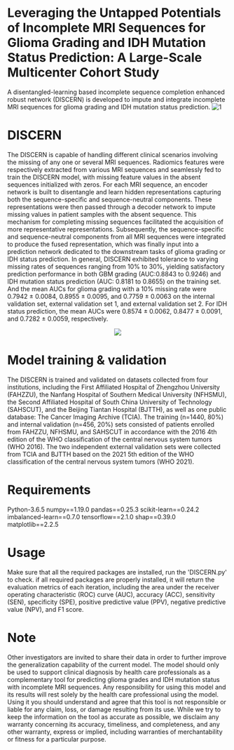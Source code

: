 # Leveraging the Untapped Potentials of Incomplete MRI Sequences for Glioma Grading and IDH Mutation Status Prediction: A Large-Scale Multicenter Cohort Study
A disentangled-learning based incomplete sequence completion enhanced robust network (DISCERN) is developed to impute and integrate incomplete MRI sequences for glioma grading and IDH mutation status prediction.
![1](https://github.com/xinzhen-lab/Glioma-Prediction-on-Missing-MRI-Sequences/assets/131331281/633a6026-fd9d-4a04-a61b-265f15e95844)


# DISCERN
The DISCERN is capable of handling different clinical scenarios involving the missing of any one or several MRI sequences. Radiomics features were respectively extracted from various MRI sequences and seamlessly fed to train the DISCERN model, with missing feature values in the absent sequences initialized with zeros. For each MRI sequence, an encoder network is built to disentangle and learn hidden representations capturing both the sequence-specific and sequence-neutral components. These representations were then passed through a decoder network to impute missing values in patient samples with the absent sequence. This mechanism for completing missing sequences facilitated the acquisition of more representative representations. Subsequently, the sequence-specific and sequence-neutral components from all MRI sequences were integrated to produce the fused representation, which was finally input into a prediction network dedicated to the downstream tasks of glioma grading or IDH status prediction.  In general, DISCERN exhibited tolerance to varying missing rates of sequences ranging from 10% to 30%, yielding satisfactory prediction performance in both GBM grading (AUC:0.8843 to 0.9246) and IDH mutation status prediction (AUC: 0.8181 to 0.8655) on the training set. And the mean AUCs for glioma grading with a 10% missing rate were 0.7942 ± 0.0084, 0.8955 ± 0.0095, and 0.7759 ± 0.0063 on the internal validation set, external validation set 1, and external validation set 2. For IDH status prediction, the mean AUCs were 0.8574 ± 0.0062, 0.8477 ± 0.0091, and 0.7282 ± 0.0059, respectively.






<p align="center">
  <img src ="https://github.com/xinzhen-lab/Glioma-Prediction-on-Missing-MRI-Sequences/assets/131331281/fffbb326-1868-4e5d-8430-7ff17c1b81ec">
</p>


# Model training & validation
The DISCERN is trained and validated on datasets collected from four institutions, including the First Affiliated Hospital of Zhengzhou University (FAHZZU), the Nanfang Hospital of Southern Medical University (NFHSMU), the Second Affiliated Hospital of South China University of Technology (SAHSCUT), and the Beijing Tiantan Hospital (BJTTH), as well as one public database: The Cancer Imaging Archive (TCIA). The training (n=1440, 80%) and internal validation (n=456, 20%) sets consisted of patients enrolled from FAHZZU, NFHSMU, and SAHSCUT in accordance with the 2016 4th edition of the WHO classification of the central nervous system tumors (WHO 2016). The two independent external validation sets were collected from TCIA and BJTTH based on the 2021 5th edition of the WHO classification of the central nervous system tumors (WHO 2021).

# Requirements
Python-3.6.5
numpy==1.19.0
pandas==0.25.3
scikit-learn==0.24.2
imbalanced-learn==0.7.0
tensorflow==2.1.0
shap==0.39.0
matplotlib==2.2.5

# Usage
Make sure that all the required packages are installed, run the 'DISCERN.py' to check. if all required packages are properly installed, it will return the evaluation metrics of each iteration, including the area under the receiver operating characteristic (ROC) curve (AUC), accuracy (ACC), sensitivity (SEN), specificity (SPE), positive predictive value (PPV), negative predictive value (NPV), and F1 score. 

# Note
Other investigators are invited to share their data in order to further improve the generalization capability of the current model. The model should only be used to support clinical diagnosis by health care professionals as a complementary tool for predicting glioma grades and IDH mutation status with incomplete MRI sequences. Any responsibility for using this model and its results will rest solely by the health care professional using the model. Using it you should understand and agree that this tool is not responsible or liable for any claim, loss, or damage resulting from its use. While we try to keep the information on the tool as accurate as possible, we disclaim any warranty concerning its accuracy, timeliness, and completeness, and any other warranty, express or implied, including warranties of merchantability or fitness for a particular purpose.
